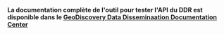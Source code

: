 **La documentation complète de l'outil pour tester l'API du DDR est disponible dans le [GeoDiscovery Data Disseminaation Documentation Center](https://dips-spid.services.geo.ca/documentation/test_api.html)**







